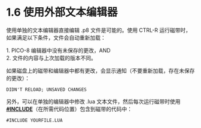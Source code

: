 # 1.6 使用外部文本编辑器

使用单独的文本编辑器直接编辑 .p8 文件是可能的。使用 CTRL-R 运行磁带时，如果满足以下条件，文件会自动重新加载：

1\. PICO-8 编辑器中没有未保存的更改，AND  
2\. 文件的内容与上次加载的版本不同。

如果磁盘上的磁带和编辑器中都有更改，会显示通知（不要重新加载，存在未保存的更改）：

```
DIDN'T RELOAD; UNSAVED CHANGES  
```

另外，可以在单独的编辑器中修改 .lua 文本文件，然后每次运行磁带时使用 [**#INCLUDE**](https://www.lexaloffle.com/dl/docs/pico-8_manual.html#_INCLUDE)（在所需代码位置）包含到磁带的代码中：

```
#INCLUDE YOURFILE.LUA
```